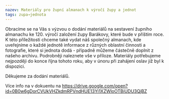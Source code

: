 ```yaml
---
nazev: Materiály pro župní almanach k výročí župy a jednot
tags: zupa→jednota
---
```


Obracíme se na Vás s výzvou o dodání materiálů na sestavení župního almanachu ke 120. výročí založení župy Barákovy, které bude v příštím roce. K této příležitosti chceme také vydat náš společný almanach, kde uveřejníme o každé jednotě informace z různých oblastní činnosti a fotografie, které si jednota dodá - případně můžeme částečně doplnit z našeho archivu. Podrobněji naleznete vše v příloze. Materiály potřebujeme nejpozději do konce října tohoto roku, aby v únoru při zahájení oslav již byl k dispozici.

Děkujeme za dodání materiálů.

Více info na v dokuentu na <https://drive.google.com/open?id=0B0w6gDorCVUkVHZkdmRPVndHUE13Yi1XZWloOTBiUDU3QjBZ>